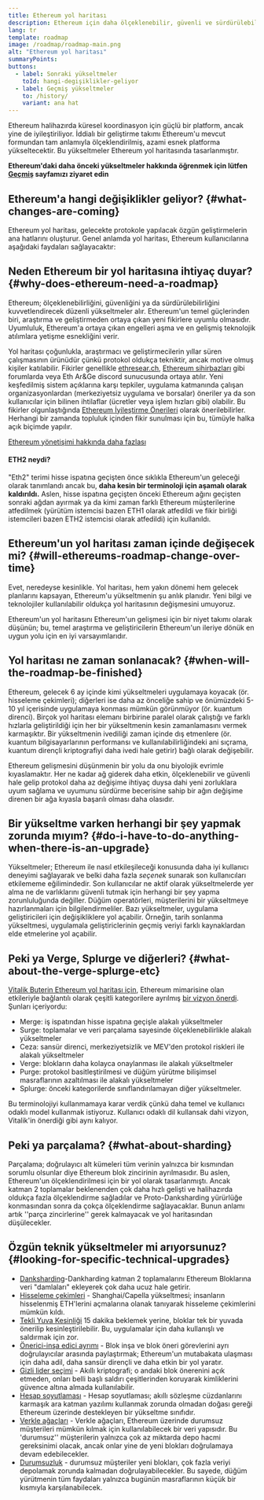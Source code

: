 ```yaml
---
title: Ethereum yol haritası
description: Ethereum için daha ölçeklenebilir, güvenli ve sürdürülebilir olmanın yolu.
lang: tr
template: roadmap
image: /roadmap/roadmap-main.png
alt: "Ethereum yol haritası"
summaryPoints:
buttons:
  - label: Sonraki yükseltmeler
    toId: hangi-degişiklikler-geliyor
  - label: Geçmiş yükseltmeler
    to: /history/
    variant: ana hat
---
```


Ethereum halihazırda küresel koordinasyon için güçlü bir platform, ancak yine de iyileştiriliyor. İddialı bir geliştirme takımı Ethereum'u mevcut formundan tam anlamıyla ölçeklendirilmiş, azami esnek platforma yükseltecektir. Bu yükseltmeler Ethereum yol haritasında tasarlanmıştır.

**Ethereum'daki daha önceki yükseltmeler hakkında öğrenmek için lütfen [Geçmiş](/history/) sayfamızı ziyaret edin**

## Ethereum'a hangi değişiklikler geliyor? {#what-changes-are-coming}

Ethereum yol haritası, gelecekte protokole yapılacak özgün geliştirmelerin ana hatlarını oluşturur. Genel anlamda yol haritası, Ethereum kullanıcılarına aşağıdaki faydaları sağlayacaktır:

<CardGrid>
  <RoadmapActionCard
    to="/roadmap/scaling"
    title="Daha ucuz işlemler"
    image="scaling"
    description="Rollups are too expensive and rely on centralized components, causing users to place too much trust in their operators. The roadmap includes fixes for both of these problems."
    buttonText="More on reducing fees"
  />
  <RoadmapActionCard
    to="/roadmap/security"
    title="Daha fazla güvenlik"
    image="security"
    description="Ethereum is already very secure but it can be made even stronger, ready to withstand all kinds of attack far into the future."
    buttonText="More on security"
  />
  <RoadmapActionCard
    to="/roadmap/user-experience"
    title="Daha iyi kullanıcı deneyimi"
    image="userExperience"
    description="More support for smart contract wallets and light-weight nodes will make using Ethereum simpler and safer."
    buttonText="More on user experience"
  />
  <RoadmapActionCard
    to="/roadmap/future-proofing"
    title="Gelecek garantisi"
    image="futureProofing"
    description="Ethereum researchers and developers are solving tomorrow's problems today, readying the network for future generations."
    buttonText="More on future proofing"
  />
</CardGrid>

## Neden Ethereum bir yol haritasına ihtiyaç duyar? {#why-does-ethereum-need-a-roadmap}

Ethereum; ölçeklenebilirliğini, güvenliğini ya da sürdürülebilirliğini kuvvetlendirecek düzenli yükseltmeler alır. Ethereum'un temel güçlerinden biri, araştırma ve geliştirmeden ortaya çıkan yeni fikirlere uyumlu olmasıdır. Uyumluluk, Ethereum'a ortaya çıkan engelleri aşma ve en gelişmiş teknolojik atılımlara yetişme esnekliğini verir.

<RoadmapImageContent title="Yol haritası nasıl tanımlandı">

Yol haritası çoğunlukla, araştırmacı ve geliştirmecilerin yıllar süren çalışmasının ürünüdür çünkü protokol oldukça tekniktir, ancak motive olmuş kişiler katılabilir. Fikirler genellikle [ethresear.ch](https://ethresear.ch/), [Ethereum sihirbazları](https://www.figma.com/exit?url=https%3A%2F%2Fethereum-magicians.org%2F) gibi forumlarda veya Eth Ar&Ge discord sunucusunda ortaya atılır. Yeni keşfedilmiş sistem açıklarına karşı tepkiler, uygulama katmanında çalışan organizasyonlardan (merkeziyetsiz uygulama ve borsalar) öneriler ya da son kullanıcılar için bilinen ihtilaflar (ücretler veya işlem hızları gibi) olabilir. Bu fikirler olgunlaştığında [Ethereum İyileştirme Önerileri](https://eips.ethereum.org/) olarak önerilebilirler. Herhangi bir zamanda topluluk içinden fikir sunulması için bu, tümüyle halka açık biçimde yapılır.

[Ethereum yönetişimi hakkında daha fazlası](/yönetişim/)

</RoadmapImageContent>

<InfoBanner mb={8}>
  <h4 style={{ marginTop: 0 }}>ETH2 neydi?</h4>

  <p>"Eth2" terimi hisse ispatına geçişten önce sıklıkla Ethereum'un geleceği olarak tanımlandı ancak bu, <strong>daha kesin bir terminoloji için aşamalı olarak kaldırıldı.</strong> Aslen, hisse ispatına geçişten önceki Ethereum ağını geçişten sonraki ağdan ayırmak ya da kimi zaman farklı Ethereum müşterilerine atfedilmek (yürütüm istemcisi bazen ETH1 olarak atfedildi ve fikir birliği istemcileri bazen ETH2 istemcisi olarak atfedildi) için kullanıldı.</p>

</InfoBanner>

## Ethereum'un yol haritası zaman içinde değişecek mi? {#will-ethereums-roadmap-change-over-time}

Evet, neredeyse kesinlikle. Yol haritası, hem yakın dönemi hem gelecek planlarını kapsayan, Ethereum'u yükseltmenin şu anlık planıdır. Yeni bilgi ve teknolojiler kullanılabilir oldukça yol haritasının değişmesini umuyoruz.

Ethereum'un yol haritasını Ethereum'un gelişmesi için bir niyet takımı olarak düşünün; bu, temel araştırma ve geliştiricilerin Ethereum'un ileriye dönük en uygun yolu için en iyi varsayımlarıdır.

## Yol haritası ne zaman sonlanacak? {#when-will-the-roadmap-be-finished}

Ethereum, gelecek 6 ay içinde kimi yükseltmeleri uygulamaya koyacak (ör. hisseleme çekimleri); diğerleri ise daha az önceliğe sahip ve önümüzdeki 5-10 yıl içerisinde uygulamaya konması mümkün görünmüyor (ör. kuantum direnci). Birçok yol haritası elemanı birbirine paralel olarak çalıştığı ve farklı hızlarla geliştirildiği için her bir yükseltmenin kesin zamanlamasını vermek karmaşıktır. Bir yükseltmenin ivediliği zaman içinde dış etmenlere (ör. kuantum bilgisayarlarının performansı ve kullanılabilirliğindeki ani sıçrama, kuantum dirençli kriptografiyi daha ivedi hale getirir) bağlı olarak değişebilir.

Ethereum gelişmesini düşünmenin bir yolu da onu biyolojik evrimle kıyaslamaktır. Her ne kadar ağ giderek daha etkin, ölçeklenebilir ve güvenli hale gelip protokol daha az değişime ihtiyaç duysa dahi yeni zorluklara uyum sağlama ve uyumunu sürdürme becerisine sahip bir ağın değişime direnen bir ağa kıyasla başarılı olması daha olasıdır.

## Bir yükseltme varken herhangi bir şey yapmak zorunda mıyım? {#do-i-have-to-do-anything-when-there-is-an-upgrade}

Yükseltmeler; Ethereum ile nasıl etkileşileceği konusunda daha iyi kullanıcı deneyimi sağlayarak ve belki daha fazla <i>seçenek</i> sunarak son kullanıcıları etkilememe eğilimindedir. Son kullanıcılar ne aktif olarak yükseltmelerde yer alma ne de varlıklarını güvenli tutmak için herhangi bir şey yapma zorunluluğunda değiller. Düğüm operatörleri, müşterilerini bir yükseltmeye hazırlanmaları için bilgilendirmeliler. Bazı yükseltmeler, uygulama geliştiricileri için değişikliklere yol açabilir. Örneğin, tarih sonlanma yükseltmesi, uygulamala geliştiriclerinin geçmiş veriyi farklı kaynaklardan elde etmelerine yol açabilir.

## Peki ya Verge, Splurge ve diğerleri? {#what-about-the-verge-splurge-etc}

[Vitalik Buterin Ethereum yol haritası için](https://twitter.com/VitalikButerin/status/1588669782471368704), Ethereum mimarisine olan etkileriyle bağlantılı olarak çeşitli kategorilere ayrılmış [bir vizyon önerdi](https://twitter.com/VitalikButerin/status/1588669782471368704). Şunları içeriyordu:

- Merge: iş ispatından hisse ispatına geçişle alakalı yükseltmeler
- Surge: toplamalar ve veri parçalama sayesinde ölçeklenebilirlikle alakalı yükseltmeler
- Ceza: sansür direnci, merkeziyetsizlik ve MEV'den protokol riskleri ile alakalı yükseltmeler
- Verge: blokların daha kolayca onaylanması ile alakalı yükseltmeler
- Purge: protokol basitleştirilmesi ve düğüm yürütme bilişimsel masraflarının azaltılması ile alakalı yükseltmeler
- Splurge: önceki kategorilerde sınıflandırılamayan diğer yükseltmeler.

Bu terminolojiyi kullanmamaya karar verdik çünkü daha temel ve kullanıcı odaklı model kullanmak istiyoruz. Kullanıcı odaklı dil kullansak dahi vizyon, Vitalik'in önerdiği gibi aynı kalıyor.

## Peki ya parçalama? {#what-about-sharding}

Parçalama; doğrulayıcı alt kümeleri tüm verinin yalnızca bir kısmından sorumlu olsunlar diye Ethereum blok zincirinin ayrılmasıdır. Bu aslen, Ethereum'un ölçeklendirilmesi için bir yol olarak tasarlanmıştı. Ancak katman 2 toplamalar beklenenden çok daha hızlı gelişti ve halihazırda oldukça fazla ölçeklendirme sağladılar ve Proto-Danksharding yürürlüğe konmasından sonra da çokça ölçeklendirme sağlayacaklar. Bunun anlamı artık ''parça zincirlerine'' gerek kalmayacak ve yol haritasından düşülecekler.

## Özgün teknik yükseltmeler mi arıyorsunuz? {#looking-for-specific-technical-upgrades}

- [Danksharding](/roadmap/danksharding)-Dankharding katman 2 toplamalarını Ethereum Bloklarına veri "damlaları" ekleyerek çok daha ucuz hale getirir.
- [Hisseleme çekimleri](/staking/withdrawals) - Shanghai/Capella yükseltmesi; insanların hisselenmiş ETH'lerini açmalarına olanak tanıyarak hisseleme çekimlerini mümkün kıldı.
- [Tekli Yuva Kesinliği](/roadmap/single-slot-finality) 15 dakika beklemek yerine, bloklar tek bir yuvada önerilip kesinleştirilebilir. Bu, uygulamalar için daha kullanışlı ve saldırmak için zor.
- [Önerici-inşa edici ayrımı](/roadmap/pbs) - Blok inşa ve blok öneri görevlerini ayrı doğrulayıcılar arasında paylaştırmak; Ethereum'un mutabakata ulaşması için daha adil, daha sansür dirençli ve daha etkin bir yol yaratır.
- [Gizli lider seçimi](/roadmap/secret-leader-election) - Akıllı kriptografi; o andaki blok önerenini açık etmeden, onları belli başlı saldırı çeşitlerinden koruyarak kimliklerini güvence altına almada kullanılabilir.
- [Hesap soyutlaması](/roadmap/account-abstraction) - Hesap soyutlaması; akıllı sözleşme cüzdanlarını karmaşık ara katman yazılımı kullanmak zorunda olmadan doğası gereği Ethereum üzerinde destekleyen bir yükseltme sınıfıdır.
- [Verkle ağaçları](/roadmap/verkle-trees) - Verkle ağaçları, Ethereum üzerinde durumsuz müşterileri mümkün kılmak için kullanılabilecek bir veri yapısıdır. Bu 'durumsuz'' müşterilerin yalnızca çok az miktarda depo hacmi gereksinimi olacak, ancak onlar yine de yeni blokları doğrulamaya devam edebilecekler.
- [Durumsuzluk](/roadmap/statelessness) - durumsuz müşteriler yeni blokları, çok fazla veriyi depolamak zorunda kalmadan doğrulayabilecekler. Bu sayede, düğüm yürütmenin tüm faydaları yalnızca bugünün masraflarının küçük bir kısmıyla karşılanabilecek.

